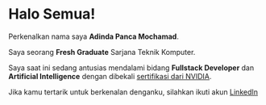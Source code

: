 # Halo Semua!

Perkenalkan nama saya **Adinda Panca Mochamad**. <br>

Saya seorang **Fresh Graduate** Sarjana Teknik Komputer. <br>

Saya saat ini sedang antusias mendalami bidang **Fullstack Developer** dan **Artificial Intelligence** dengan dibekali [sertifikasi dari NVIDIA](https://courses.nvidia.com/certificates/4f98f033a3fe424489a9d551a32aba31/). <br>

Jika kamu tertarik untuk berkenalan denganku, silahkan ikuti akun [LinkedIn](https://www.linkedin.com/in/adindapanca)
<!---
adindamochamad/adindamochamad is a ✨ special ✨ repository because its `README.md` (this file) appears on your GitHub profile.
You can click the Preview link to take a look at your changes.
--->

